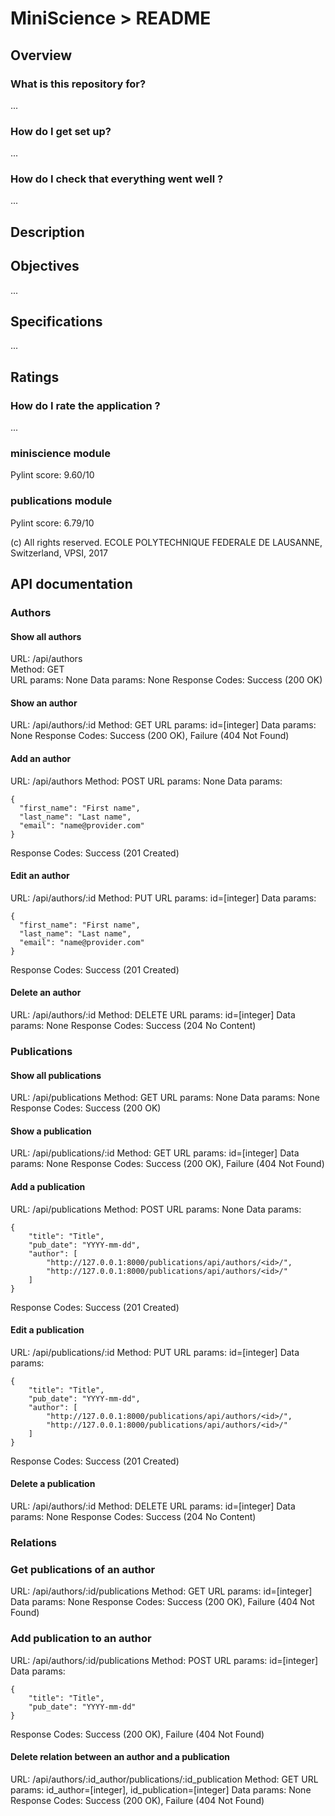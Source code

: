  # MiniScience > README

## Overview

### What is this repository for?

...

### How do I get set up? ###

...

### How do I check that everything went well ?
 
...

## Description

## Objectives

...

## Specifications

...

## Ratings

### How do I rate the application ?

...

### miniscience module
Pylint score: 9.60/10

### publications module
Pylint score: 6.79/10

(c) All rights reserved. ECOLE POLYTECHNIQUE FEDERALE DE LAUSANNE, Switzerland, VPSI, 2017

## API documentation

### Authors

#### Show all authors

URL: /api/authors  
Method: GET  
URL params: None
Data params: None
Response Codes: Success (200 OK)

#### Show an author

URL: /api/authors/:id
Method: GET
URL params: id=[integer]
Data params: None
Response Codes: Success (200 OK), Failure (404 Not Found)

#### Add an author

URL: /api/authors
Method: POST
URL params: None
Data params:

    {
      "first_name": "First name",
      "last_name": "Last name",
      "email": "name@provider.com"
    }
    
Response Codes: Success (201 Created)

#### Edit an author

URL: /api/authors/:id
Method: PUT
URL params: id=[integer]
Data params:

    {
      "first_name": "First name",
      "last_name": "Last name",
      "email": "name@provider.com"
    }
    
Response Codes: Success (201 Created)

#### Delete an author

URL: /api/authors/:id
Method: DELETE
URL params: id=[integer]
Data params: None
Response Codes: Success (204 No Content)

### Publications

#### Show all publications

URL: /api/publications
Method: GET
URL params: None
Data params: None
Response Codes: Success (200 OK)

#### Show a publication

URL: /api/publications/:id
Method: GET
URL params: id=[integer]
Data params: None
Response Codes: Success (200 OK), Failure (404 Not Found)

#### Add a publication

URL: /api/publications
Method: POST
URL params: None
Data params:

    {
        "title": "Title",
        "pub_date": "YYYY-mm-dd",
        "author": [
            "http://127.0.0.1:8000/publications/api/authors/<id>/",
            "http://127.0.0.1:8000/publications/api/authors/<id>/"
        ]
    }
    
Response Codes: Success (201 Created)

#### Edit a publication

URL: /api/publications/:id
Method: PUT
URL params: id=[integer]
Data params:

    {
        "title": "Title",
        "pub_date": "YYYY-mm-dd",
        "author": [
            "http://127.0.0.1:8000/publications/api/authors/<id>/",
            "http://127.0.0.1:8000/publications/api/authors/<id>/"
        ]
    }
Response Codes: Success (201 Created)

#### Delete a publication

URL: /api/authors/:id
Method: DELETE
URL params: id=[integer]
Data params: None
Response Codes: Success (204 No Content)

### Relations

### Get publications of an author

URL: /api/authors/:id/publications
Method: GET
URL params: id=[integer]
Data params: None
Response Codes: Success (200 OK), Failure (404 Not Found)

### Add publication to an author

URL: /api/authors/:id/publications
Method: POST
URL params: id=[integer]
Data params:

    {
        "title": "Title",
        "pub_date": "YYYY-mm-dd"
    }

Response Codes: Success (200 OK), Failure (404 Not Found)

#### Delete relation between an author and a publication

URL: /api/authors/:id_author/publications/:id_publication
Method: GET
URL params: id_author=[integer], id_publication=[integer]
Data params: None
Response Codes: Success (200 OK), Failure (404 Not Found)

